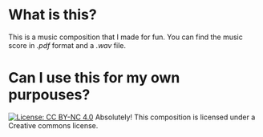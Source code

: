 
# What is this?

This is a music composition that I made for fun. You can find the music score in *.pdf* format and a *.wav* file.

# Can I use this for my own purpouses?

[![License: CC BY-NC 4.0](https://img.shields.io/badge/License-CC%20BY--NC%204.0-lightgrey.svg)](https://creativecommons.org/licenses/by-nc/4.0/)
Absolutely! This composition is licensed under a Creative commons license.